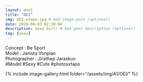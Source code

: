 ```yaml
---
layout: post
title: "OEI"
img: OEI-xtapo.jpg # Add image post (optional)
date: 2019-06-03 02:30:00
description: Sexy Girl! # Add post description (optional)
tag: [sexy]
---
```

Concept : Be Sport  
Model : Janista Vonpian  
Photographer : Jirathep Jaraskun   
#Model #Sexy #Cute #photosxtapo

{% include image-gallery.html folder="/assets/img/A1/OEI/" %}

